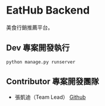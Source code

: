 # EatHub Backend

美食行銷推薦平台。

## Dev 專案開發執行

```
python manage.py runserver
```

## Contributor 專案開發團隊

- 張凱迪（Team Lead） [Github](https://github.com/kdchang)
